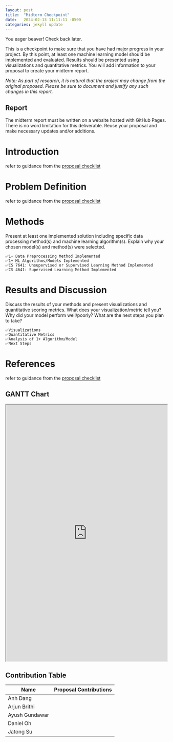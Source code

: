 ```yaml
---
layout: post
title:  "Midterm Checkpoint"
date:   2024-02-13 11:11:11 -0500
categories: jekyll update
---
```


You eager beaver! Check back later.

This is a checkpoint to make sure that you have had major progress in your project. By this point, at least one machine learning model should be implemented and evaluated. Results should be presented using visualizations and quantitative metrics. You will add information to your proposal to create your midterm report.

_Note: As part of research, it is natural that the project may change from the original proposed. Please be sure to document and justify any such changes in this report._


## Report
The midterm report must be written on a website hosted with GitHub Pages. There is no word limitation for this deliverable. Reuse your proposal and make necessary updates and/or additions.

# Introduction
refer to guidance from the [proposal checklist][proposal-checklist-link]

# Problem Definition
refer to guidance from the [proposal checklist][proposal-checklist-link]

# Methods
Present at least one implemented solution including specific data processing method(s) and machine learning algorithm(s). Explain why your chosen model(s) and method(s) were selected.

```
✅1+ Data Preprocessing Method Implemented
✅1+ ML Algorithms/Models Implemented
✅CS 7641: Unsupervised or Supervised Learning Method Implemented
✅CS 4641: Supervised Learning Method Implemented
```

# Results and Discussion
Discuss the results of your methods and present visualizations and quantitative scoring metrics. What does your visualization/metric tell you? Why did your model perform well/poorly? What are the next steps you plan to take?

```
✅Visualizations
✅Quantitative Metrics
✅Analysis of 1+ Algorithm/Model
✅Next Steps
```

# References
refer to guidance from the [proposal checklist][proposal-checklist-link]

## GANTT Chart

<iframe src="https://docs.google.com/spreadsheets/d/e/2PACX-1vQPLR3jTE39V2K0tIGH1kdZo5IN6oRspdIzQzABtd7MeiOdOoaVEUMRmsrYv4d63a6HDr7mUs0Uc939/pubhtml?widget=true&amp;headers=false" width="100%" height="800"></iframe>

## Contribution Table

| Name           | Proposal Contributions           |
| -------------- | -------------------------------- |
| Anh Dang       |  |
| Arjun Brithi   |  |
| Ayush Gundawar |  |
| Daniel Oh      |  |
| Jatong Su      |  |

[proposal-checklist-link]: https://mahdi-roozbahani.github.io/CS46417641-spring2024/docs/grading/project-breakdown/proposal/#proposal-sections--checklist